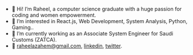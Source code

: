 - 👋 Hi! I’m Raheel, a computer science graduate with a huge passion for coding and women empowerment.
- 👀 I’m interested in React.js, Web Development, System Analysis, Python, Gaming..
- 🌱 I’m currently working as an Associate System Engineer for Saudi Customs (ZATCA).
- 💞️ raheelazahem@gmail.com, [linkedin](linkedin.com/in/raheelazahem), [twitter](https://twitter.com/raheelazahem).

<!---
Ra7eel/Ra7eel is a ✨ special ✨ repository because its `README.md` (this file) appears on your GitHub profile.
You can click the Preview link to take a look at your changes.
--->
